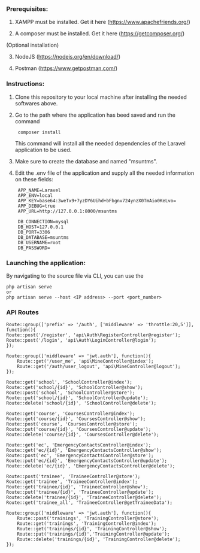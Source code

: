 ### Prerequisites:

1. XAMPP must be installed. Get it here (https://www.apachefriends.org/)
    
2. A composer must be installed. Get it here (https://getcomposer.org/)

(Optional installation)

3. NodeJS (https://nodejs.org/en/download/)

4. Postman (https://www.getpostman.com/)

### Instructions:

1. Clone this repository to your local machine after installing the needed softwares above.
2. Go to the path where the application has beed saved and run the command
    
        composer install
    
    This command will install all the needed dependencies of the Laravel application to be used.
3. Make sure to create the database and named "msuntms".
4. Edit the .env file of the application and supply all the needed information on these fields:

        APP_NAME=Laravel
        APP_ENV=local
        APP_KEY=base64:3weTx9+7yzDY6Uihd+bFbgnv724ynzX0TmAio0KeLvo=
        APP_DEBUG=true
        APP_URL=http://127.0.0.1:8000/msuntms

        DB_CONNECTION=mysql
        DB_HOST=127.0.0.1
        DB_PORT=3306
        DB_DATABASE=msuntms
        DB_USERNAME=root
        DB_PASSWORD=

### Launching the application:

By navigating to the source file via CLI, you can use the 

    php artisan serve 
    or
    php artisan serve --host <IP address> --port <port_number>
    
### API Routes

    Route::group(['prefix' => '/auth', ['middleware' => 'throttle:20,5']], function(){
	Route::post('/register', 'api\Auth\RegisterController@register');
	Route::post('/login', 'api\Auth\LoginController@login');
    });

    Route::group(['middleware' => 'jwt.auth'], function(){
        Route::get('/user_me', 'api\MineController@index');
        Route::get('/auth/user_logout', 'api\MineController@logout');
    });

    Route::get('school', 'SchoolController@index');
    Route::get('school/{id}', 'SchoolController@show');
    Route::post('school', 'SchoolController@store');
    Route::put('school/{id}', 'SchoolController@update');
    Route::delete('school/{id}', 'SchoolController@delete');
    
    Route::get('course', 'CoursesController@index');
    Route::get('course/{id}', 'CoursesController@show');
    Route::post('course', 'CoursesController@store');
    Route::put('course/{id}', 'CoursesController@update');
    Route::delete('course/{id}', 'CoursesController@delete');

    Route::get('ec', 'EmergencyContactsController@index');
    Route::get('ec/{id}', 'EmergencyContactsController@show');
    Route::post('ec', 'EmergencyContactsController@store');
    Route::put('ec/{id}', 'EmergencyContactsController@update');
    Route::delete('ec/{id}', 'EmergencyContactsController@delete');

    Route::post('trainee', 'TraineeController@store');
    Route::get('trainee', 'TraineeController@index');
    Route::get('trainee/{id}', 'TraineeController@show');
    Route::put('trainee/{id}', 'TraineeController@update');
    Route::delete('trainee/{id}', 'TraineeController@delete');
    Route::get('trainee_all', 'TraineeController@getTraineeData');

    Route::group(['middleware' => 'jwt.auth'], function(){
        Route::post('trainings', 'TrainingController@store');
        Route::get('trainings', 'TrainingController@index');
        Route::get('trainings/{id}', 'TrainingController@show');
        Route::put('trainings/{id}','TrainingController@update');
        Route::delete('trainings/{id}', 'TrainingController@delete');
    });




